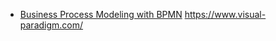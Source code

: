 - [Business Process Modeling with BPMN](https://www.youtube.com/watch?v=nXImBt_HnNo#t=1161.485323)
  https://www.visual-paradigm.com/﻿